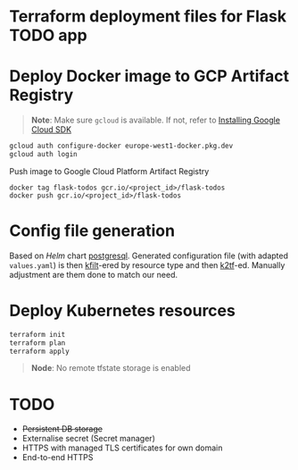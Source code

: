 # Terraform deployment files for Flask TODO app


# Deploy Docker image to GCP Artifact Registry

> __Note__: Make sure `gcloud` is available. If not, refer to  [Installing Google Cloud SDK](https://cloud.google.com/sdk/docs/install)

```bash
gcloud auth configure-docker europe-west1-docker.pkg.dev
gcloud auth login
```

Push image to Google Cloud Platform Artifact Registry
```
docker tag flask-todos gcr.io/<project_id>/flask-todos
docker push gcr.io/<project_id>/flask-todos
```

# Config file generation

Based on _Helm_ chart [postgresql](https://github.com/helm/charts/tree/master/stable/postgresql).
Generated configuration file (with adapted `values.yaml`) is then [kfilt](https://github.com/ryane/kfilt)-ered by resource type and then [k2tf](https://github.com/sl1pm4t/k2tf)-ed.
Manually adjustment are them done to match our need.

# Deploy Kubernetes resources

```bash
terraform init
terraform plan
terraform apply
```

> __Node__: No remote tfstate storage is enabled


# TODO
 - ~~Persistent DB storage~~
 - Externalise secret (Secret manager)
 - HTTPS with managed TLS certificates for own domain
 - End-to-end HTTPS
